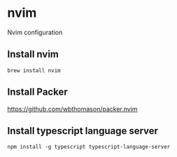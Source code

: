 # nvim
Nvim configuration

## Install nvim 
`brew install nvim`

## Install Packer

https://github.com/wbthomason/packer.nvim

## Install typescript language server

`npm install -g typescript typescript-language-server`
